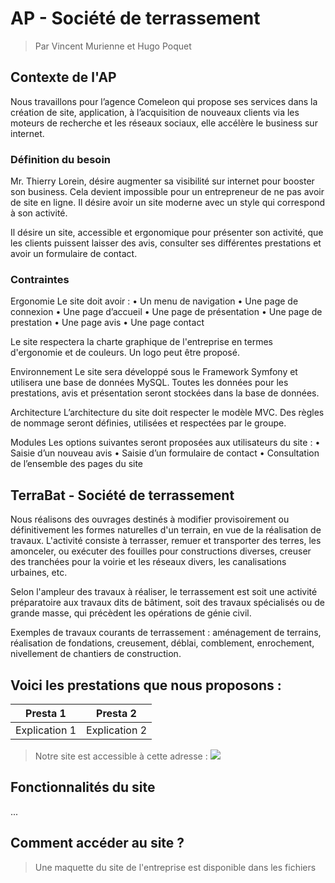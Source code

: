 # AP - Société de terrassement
> Par Vincent Murienne et Hugo Poquet

## Contexte de l'AP

Nous travaillons pour l’agence Comeleon qui propose ses services dans la création de site, application, à l’acquisition de nouveaux clients via les moteurs de recherche et les réseaux sociaux, elle accélère le business sur internet.


### Définition du besoin

Mr. Thierry Lorein, désire augmenter sa visibilité sur internet pour booster son business. Cela devient impossible pour un entrepreneur de ne pas avoir de site en ligne.
Il désire avoir un site moderne avec un style qui correspond à son activité.

Il désire un site, accessible et ergonomique pour présenter son activité, que les clients puissent laisser des avis, consulter ses différentes prestations et avoir un formulaire de contact. 


### Contraintes

Ergonomie
Le site doit avoir : 
•	Un menu de navigation
•	Une page de connexion
•	Une page d’accueil
•	Une page de présentation
•	Une page de prestation
•	Une page avis
•	Une page contact 

Le site respectera la charte graphique de l'entreprise en termes d'ergonomie et de couleurs. Un logo peut être proposé.


Environnement
Le site sera développé sous le Framework Symfony et utilisera une base de données MySQL. Toutes les données pour les prestations, avis et présentation seront stockées dans la base de données.

Architecture
L’architecture du site doit respecter le modèle MVC.
Des règles de nommage seront définies, utilisées et respectées par le groupe.

Modules
Les options suivantes seront proposées aux utilisateurs du site : 
•	Saisie d’un nouveau avis 
•	Saisie d’un formulaire de contact
•	Consultation de l’ensemble des pages du site


## TerraBat - Société de terrassement

Nous réalisons des ouvrages destinés à modifier provisoirement ou définitivement les formes naturelles d'un terrain, en vue de la réalisation de travaux. L'activité consiste à terrasser, remuer et transporter des terres, les amonceler, ou exécuter des fouilles pour constructions diverses, creuser des tranchées pour la voirie et les réseaux divers, les canalisations urbaines, etc.

Selon l'ampleur des travaux à réaliser, le terrassement est soit une activité préparatoire aux travaux dits de bâtiment, soit des travaux spécialisés ou de grande masse, qui précèdent les opérations de génie civil.

Exemples de travaux courants de terrassement : aménagement de terrains, réalisation de fondations, creusement, déblai, comblement, enrochement, nivellement de chantiers de construction.




## Voici les prestations que nous proposons :

| Presta 1 | Presta 2 |
| --- | --- |
| Explication 1 | Explication 2 |




> Notre site est accessible à cette adresse :
![](http://127.0.0.1:8000/)



## Fonctionnalités du site
...





## Comment accéder au site ?



> Une maquette du site de l'entreprise est disponible dans les fichiers